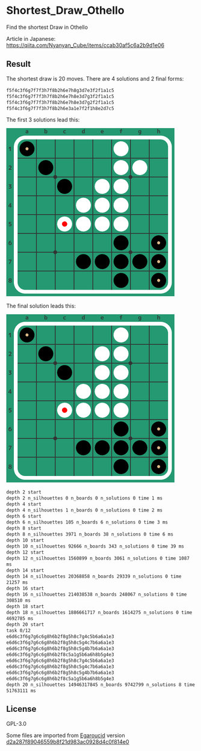 # Shortest_Draw_Othello
Find the shortest Draw in Othello

Article in Japanese: https://qiita.com/Nyanyan_Cube/items/ccab30af5c6a2b9d1e06



## Result

The shortest draw is 20 moves. There are 4 solutions and 2 final forms:

```
f5f4c3f6g7f7f3h7f8b2h6e7h8g3d7e3f2f1a1c5
f5f4c3f6g7f7f3h7f8b2h6e7h8e3d7g3f2f1a1c5
f5f4c3f6g7f7f3h7f8b2h6e7h8e3d7g2f2f1a1c5
f5f4c3f6g7f7f3h7f8b2h6e3a1e7f2f1h8e2d7c5
```

The first 3 solutions lead this:

![final_form_1](image/final_form_1.png)

The final solution leads this:

![final_form_2](image/final_form_2.png)



```
depth 2 start
depth 2 n_silhouettes 0 n_boards 0 n_solutions 0 time 1 ms
depth 4 start
depth 4 n_silhouettes 1 n_boards 0 n_solutions 0 time 2 ms
depth 6 start
depth 6 n_silhouettes 105 n_boards 6 n_solutions 0 time 3 ms
depth 8 start
depth 8 n_silhouettes 3971 n_boards 38 n_solutions 0 time 6 ms
depth 10 start
depth 10 n_silhouettes 92666 n_boards 343 n_solutions 0 time 39 ms
depth 12 start
depth 12 n_silhouettes 1560899 n_boards 3061 n_solutions 0 time 1087 ms
depth 14 start
depth 14 n_silhouettes 20368858 n_boards 29339 n_solutions 0 time 21257 ms
depth 16 start
depth 16 n_silhouettes 214038538 n_boards 248067 n_solutions 0 time 308510 ms
depth 18 start
depth 18 n_silhouettes 1886661717 n_boards 1614275 n_solutions 0 time 4692785 ms
depth 20 start
task 0/12
e6d6c3f6g7g6c6g8h6b2f8g5h8c7g4c5b6a6a1e3
e6d6c3f6g7g6c6g8h6b2f8g5h8c5g4c7b6a6a1e3
e6d6c3f6g7g6c6g8h6b2f8g5h8c5g4b7b6a6a1e3
e6d6c3f6g7g6c6g8h6b2f8c5a1g5b6a6h8b5g4e3
e6d6c3f6g7g6c6g8h6b2f8g5h8c7g4c5b6a6a1e3
e6d6c3f6g7g6c6g8h6b2f8g5h8c5g4c7b6a6a1e3
e6d6c3f6g7g6c6g8h6b2f8g5h8c5g4b7b6a6a1e3
e6d6c3f6g7g6c6g8h6b2f8c5a1g5b6a6h8b5g4e3
depth 20 n_silhouettes 14946317845 n_boards 9742799 n_solutions 8 time 51763111 ms
```





## License

GPL-3.0

Some files are imported from [Egaroucid](https://www.egaroucid.nyanyan.dev/en/) version [d2a287f89046559b8f21d983ac0928d4c0f814e0](https://github.com/Nyanyan/Egaroucid/tree/d2a287f89046559b8f21d983ac0928d4c0f814e0)
